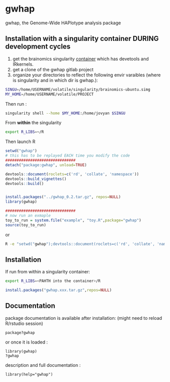 <!-- README.md is generated from README.Rmd. Please edit that file -->


# gwhap

<!-- badges: start -->
<!-- badges: end -->

gwhap, the Genome-Wide HAPlotype analysis package 

## Installation with a singularity container DURING development cycles

1.  get the brainomics singularity [container](https://bioproj.cea.fr/nextcloud/apps/files/?dir=/PartageBrainomics&fileid=78864) which has devetools and IRkernels.
2.  get a clone of the gwhap gitlab project
3.  organize your directories to reflect the following envir varaibles (where is singularity and in which dir is gwhap.):

```bash
SINGU=/home/USERNAME/volatile/singularity/brainomics-ubuntu.simg
MY_HOME=/home/USERNAME/volatile/PROJECT
```

Then run :
```bash
singularity shell --home $MY_HOME:/home/jovyan $SINGU
```

From **within** the singularity
```bash
export R_LIBS=~/R
```

Then launch R
```r
setwd("gwhap")
# this has to be replayed EACH time you modify the code
###############################
detach("package:gwhap", unload=TRUE)

devtools::document(roclets=c('rd', 'collate', 'namespace'))
devtools::build_vignettes()
devtools::build()


install.packages("../gwhap_0.2.tar.gz", repos=NULL)
library(gwhap)

###############################
# now run an exmaple
toy_to_run = system.file("example", "toy.R",package="gwhap")
source(toy_to_run)
```

or 

```bash
R -e "setwd("gwhap");devtools::document(roclets=c('rd', 'collate', 'namespace'))"
```


## Installation

If run from within a singularity container:
```bash
export R_LIBS=<PAHTH into the container>/R
```

```R
install.packages("gwhap.xxx.tar.gz",repos=NULL)
```

## Documentation

package documentation is available after installation:
(might need to reload R/rstudio session)
```{r package documentation, echo=TRUE}
package?gwhap 
```
or once it is loaded :
```{r package documentation 2, echo=TRUE}
library(gwhap)
?gwhap 
```
description and full documentation :
```{r package full documentation, echo=TRUE}
library(help="gwhap")

```


